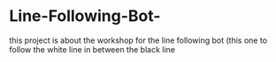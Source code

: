 # Line-Following-Bot-
this project is about the workshop for the line following bot (this one to follow the white line in between the black line 
